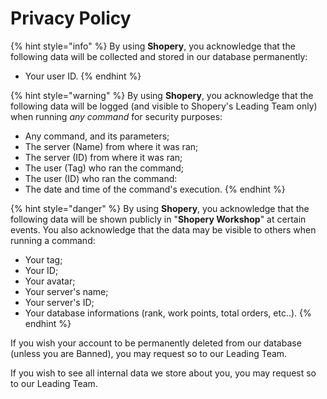 # Privacy Policy

{% hint style="info" %}
By using **Shopery**, you acknowledge that the following data will be collected and stored in our database permanently:

* Your user ID.
{% endhint %}

{% hint style="warning" %}
By using **Shopery**, you acknowledge that the following data will be logged \(and visible to Shopery's Leading Team only\) when running _any command_ for security purposes:

* Any command, and its parameters;
* The server \(Name\) from where it was ran;
* The server \(ID\) from where it was ran;
* The user \(Tag\) who ran the command;
* The user \(ID\) who ran the command:
* The date and time of the command's execution.
{% endhint %}

{% hint style="danger" %}
By using **Shopery**, you acknowledge that the following data will be shown publicly in "**Shopery Workshop**" at certain events. You also acknowledge that the data may be visible to others when running a command:

* Your tag;
* Your ID;
* Your avatar;
* Your server's name;
* Your server's ID;
* Your database informations \(rank, work points, total orders, etc..\).
{% endhint %}

If you wish your account to be permanently deleted from our database \(unless you are Banned\), you may request so to our Leading Team.

If you wish to see all internal data we store about you, you may request so to our Leading Team.

